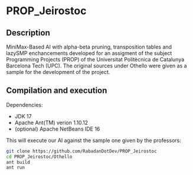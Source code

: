 # PROP_Jeirostoc
## Description

MiniMax-Based AI with alpha-beta pruning, transposition tables and lazySMP enchancements developed for an assigment of the subject Programming Projects (PROP) of the Universitat Politècnica de Catalunya Barcelona Tech (UPC). The original sources under Othello were given as a sample for the development of the project.

## Compilation and execution
Dependencies:
- JDK 17
- Apache Ant(TM) verion 1.10.12 
- (optional) Apache NetBeans IDE 16

This will execute our AI against the sample one given by the professors:
```sh
git clone https://github.com/RabadanDotDev/PROP_Jeirostoc
cd PROP_Jeirostoc/Othello
ant build
ant run
```
